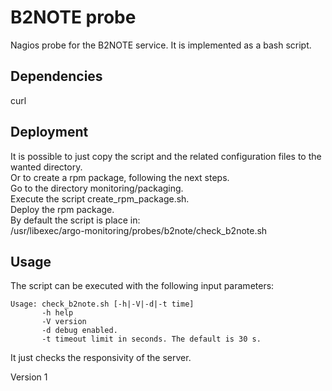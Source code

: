 B2NOTE probe
===========

Nagios probe for the B2NOTE service.
It is implemented as a bash script.

## Dependencies

curl

## Deployment

It is possible to just copy the script and the related configuration files to the wanted directory.  
Or to create a rpm package, following the next steps.  
Go to the directory monitoring/packaging.  
Execute the script create_rpm_package.sh.  
Deploy the rpm package.  
By default the script is place in:  
/usr/libexec/argo-monitoring/probes/b2note/check_b2note.sh  

## Usage
The script can be executed with the following input parameters:
```
Usage: check_b2note.sh [-h|-V|-d|-t time]
       -h help
       -V version
       -d debug enabled.
       -t timeout limit in seconds. The default is 30 s.
```
It just checks the responsivity of the server.

Version 1

